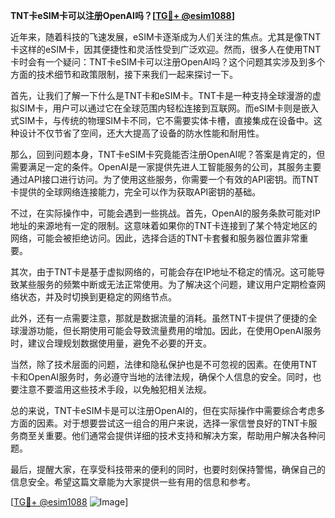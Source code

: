 **TNT卡eSIM卡可以注册OpenAI吗？[[TG💪+ @esim1088](https://t.me/s/esim1088)]**

近年来，随着科技的飞速发展，eSIM卡逐渐成为人们关注的焦点。尤其是像TNT卡这样的eSIM卡，因其便捷性和灵活性受到广泛欢迎。然而，很多人在使用TNT卡时会有一个疑问：TNT卡eSIM卡可以注册OpenAI吗？这个问题其实涉及到多个方面的技术细节和政策限制，接下来我们一起来探讨一下。

首先，让我们了解一下什么是TNT卡和eSIM卡。TNT卡是一种支持全球漫游的虚拟SIM卡，用户可以通过它在全球范围内轻松连接到互联网。而eSIM卡则是嵌入式SIM卡，与传统的物理SIM卡不同，它不需要实体卡槽，直接集成在设备中。这种设计不仅节省了空间，还大大提高了设备的防水性能和耐用性。

那么，回到问题本身，TNT卡eSIM卡究竟能否注册OpenAI呢？答案是肯定的，但需要满足一定的条件。OpenAI是一家提供先进人工智能服务的公司，其服务主要通过API接口进行访问。为了使用这些服务，你需要一个有效的API密钥。而TNT卡提供的全球网络连接能力，完全可以作为获取API密钥的基础。

不过，在实际操作中，可能会遇到一些挑战。首先，OpenAI的服务条款可能对IP地址的来源地有一定的限制。这意味着如果你的TNT卡连接到了某个特定地区的网络，可能会被拒绝访问。因此，选择合适的TNT卡套餐和服务器位置非常重要。

其次，由于TNT卡是基于虚拟网络的，可能会存在IP地址不稳定的情况。这可能导致某些服务的频繁中断或无法正常使用。为了解决这个问题，建议用户定期检查网络状态，并及时切换到更稳定的网络节点。

此外，还有一点需要注意，那就是数据流量的消耗。虽然TNT卡提供了便捷的全球漫游功能，但长期使用可能会导致流量费用的增加。因此，在使用OpenAI服务时，建议合理规划数据使用量，避免不必要的开支。

当然，除了技术层面的问题，法律和隐私保护也是不可忽视的因素。在使用TNT卡和OpenAI服务时，务必遵守当地的法律法规，确保个人信息的安全。同时，也要注意不要滥用这些技术手段，以免触犯相关法规。

总的来说，TNT卡eSIM卡是可以注册OpenAI的，但在实际操作中需要综合考虑多方面的因素。对于想要尝试这一组合的用户来说，选择一家信誉良好的TNT卡服务商至关重要。他们通常会提供详细的技术支持和解决方案，帮助用户解决各种问题。

最后，提醒大家，在享受科技带来的便利的同时，也要时刻保持警惕，确保自己的信息安全。希望这篇文章能为大家提供一些有用的信息和参考。

[[TG💪+ @esim1088](https://t.me/s/esim1088) ![Image](https://i.postimg.cc/4NQfJmqS/Snipaste-2025-05-13-00-14-12.png)]